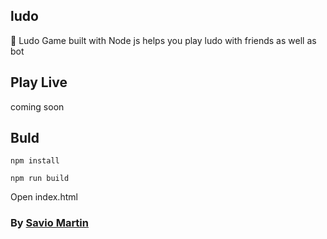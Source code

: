 ## ludo
🎲 Ludo Game built with Node js helps you play ludo with friends as well as bot

## Play Live
coming soon

## Buld
```
npm install
```
```
npm run build
```
Open index.html

### By <a href="https://instagram.com/teen_developer">Savio Martin</a>
